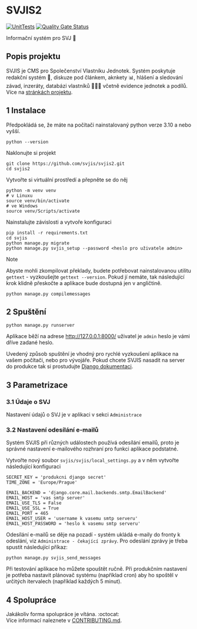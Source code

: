 # SVJIS2

[![UnitTests](https://github.com/svjis/svjis2/actions/workflows/unit-tests.yml/badge.svg)](https://github.com/svjis/svjis2/actions/workflows/unit-tests.yml) [![Quality Gate Status](https://sonarcloud.io/api/project_badges/measure?project=svjis_svjis-py&metric=alert_status)](https://sonarcloud.io/summary/new_code?id=svjis_svjis-py)

Informační systém pro SVJ :house_with_garden:

## Popis projektu

SVJIS je CMS pro Společenství Vlastníku Jednotek. Systém poskytuje redakční systém :memo:, diskuze pod článkem, aknkety :bar_chart:, hlášení a sledování závad, inzeráty, databázi vlastníků :family_man_woman_boy: včetně evidence jednotek a podílů. Více na [stránkách projektu](https://svjis.github.io/Vlastnosti/).


## 1 Instalace
Předpokládá se, že máte na počítači nainstalovaný python verze 3.10 a nebo vyšší.

```
python --version
```

Naklonujte si projekt
```
git clone https://github.com/svjis/svjis2.git
cd svjis2
```

Vytvořte si virtuální prostředí a přepněte se do něj
```
python -m venv venv
# v Linuxu
source venv/bin/activate
# ve Windows
source venv/Scripts/activate
```

Nainstalujte závislosti a vytvoře konfiguraci
```
pip install -r requirements.txt
cd svjis
python manage.py migrate
python manage.py svjis_setup --password <heslo pro uživatele admin>
```

> [!NOTE]
> Abyste mohli zkompilovat překlady, budete potřebovat nainstalovanou utilitu `gettext` - vyzkoušejte `gettext --version`. Pokud jí nemáte, tak následující krok klidně přeskočte a aplikace bude dostupná jen v angličtině.
```
python manage.py compilemessages
```

## 2 Spuštění

```
python manage.py runserver
```

Aplikace běží na adrese http://127.0.0.1:8000/ uživatel je `admin` heslo je vámi dříve zadané heslo.

Uvedený způsob spuštění je vhodný pro rychlé vyzkoušení aplikace na vašem počítači, nebo pro vývojáře. Pokud chcete SVJIS nasadit na server do produkce tak si prostudujte [Django dokumentaci](https://docs.djangoproject.com/en/5.0/howto/deployment/).

## 3 Parametrizace

### 3.1 Údaje o SVJ

Nastavení údajů o SVJ je v aplikaci v sekci `Administrace`

### 3.2 Nastavení odesílání e-mailů

Systém SVJIS při různých událostech používá odesílání emailů, proto je správné nastavení e-mailového rozhraní pro funkci aplikace podstatné.

Vytvořte nový soubor `svjis/svjis/local_settings.py` a v něm vytvořte následující konfiguraci

```
SECRET_KEY = 'produkcni django secret'
TIME_ZONE = 'Europe/Prague'

EMAIL_BACKEND = 'django.core.mail.backends.smtp.EmailBackend'
EMAIL_HOST = 'vas smtp server'
EMAIL_USE_TLS = False
EMAIL_USE_SSL = True
EMAIL_PORT = 465
EMAIL_HOST_USER = 'username k vasemu smtp serveru'
EMAIL_HOST_PASSWORD = 'heslo k vasemu smtp serveru'
```

Odesílání e-mailů se děje na pozadí - systém ukládá e-maily do fronty k odeslání, viz `Administrace - čekající zprávy`. Pro odeslání zprávy je třeba spustit následující příkaz:

```
python manage.py svjis_send_messages
```

Při testování aplikace ho můžete spouštět ručně. Při produkčním nastavení je potřeba nastavit plánovač systému (například cron) aby ho spoštěl v určitých itervalech (například každých 5 minut).

## 4 Spolupráce

Jakákoliv forma spolupráce je vítána. :octocat:  
Více informací naleznete v [CONTRIBUTING.md](CONTRIBUTING.md).
